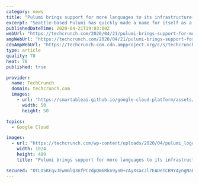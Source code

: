 ```yaml
---
category: news
title: "Pulumi brings support for more languages to its infrastructure-as-code platform"
excerpt: "Seattle-based Pulumi has quickly made a name for itself as a modern platform that lets developers specify their infrastructure through ... “We still embrace what makes each of the clouds special. AWS, Azure, Google Cloud and Kubernetes,” Duffy said. “We’re not trying to be a PaaS that abstracts over all. We’re just helping to be ..."
publishedDateTime: 2020-04-21T19:03:00Z
webUrl: "https://techcrunch.com/2020/04/21/pulumi-brings-support-for-more-languages-to-its-infrastructure-as-code-platform/"
ampWebUrl: "https://techcrunch.com/2020/04/21/pulumi-brings-support-for-more-languages-to-its-infrastructure-as-code-platform/amp/"
cdnAmpWebUrl: "https://techcrunch-com.cdn.ampproject.org/c/s/techcrunch.com/2020/04/21/pulumi-brings-support-for-more-languages-to-its-infrastructure-as-code-platform/amp/"
type: article
quality: 78
heat: 78
published: true

provider:
  name: TechCrunch
  domain: techcrunch.com
  images:
    - url: "https://smartableai.github.io/google-cloud-platform/assets/images/organizations/techcrunch.com-50x50.jpg"
      width: 50
      height: 50

topics:
  - Google Cloud

images:
  - url: "https://techcrunch.com/wp-content/uploads/2020/04/pulumi_logo.png?w=1024"
    width: 1024
    height: 489
    title: "Pulumi brings support for more languages to its infrastructure-as-code platform"

secured: "OTLO5KEqvJEwm6lQ3nfPCzdpQm6Rkn9yo0+cAyXsacJl7EADeTCB9Y4yngNaB5AdmXZb93EYc3mQP5j8h6s6gHQK3LB3wA+oAIHXNurhO53+E1sjgOmqyY51iPGa3CY3JODsjB3vQnulsMPihV6hhOICXqih3ctxzk4Wxa2oX0JkkYIJLwdp8Eg9rkZHFNycTdxGWYHyFsurgAEfFmHX7FyJ6rmf9Vlhd/vLbwmqlryGeqGNQkLczBn6tj7ayN91EwESGCHPTY3/Ea3W09CC7JJagcbeREOXYyCdEkz08I5jT232EjML4jgmbvjIouMsq+IwA9nNu9XMdnhWTrNDV7Ye+7ySoALP5Aq6hbbzLrtrfuzBCGz4P3LTEF8H3CYsJN61OpsDF1QdN63sOowK+zeoSe+gx16PqjvOF7DiPg9rpieDqHPpTIkKFm4uWD4Eo6TezFOc8AEcKygG6kljgih7HhZPWbsS9wELQ65hjdY=;df+gU2fCXiglmMXxDXddrQ=="
---
```


